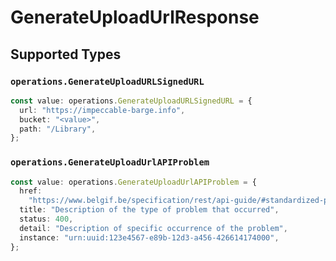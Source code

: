# GenerateUploadUrlResponse


## Supported Types

### `operations.GenerateUploadURLSignedURL`

```typescript
const value: operations.GenerateUploadURLSignedURL = {
  url: "https://impeccable-barge.info",
  bucket: "<value>",
  path: "/Library",
};
```

### `operations.GenerateUploadUrlAPIProblem`

```typescript
const value: operations.GenerateUploadUrlAPIProblem = {
  href:
    "https://www.belgif.be/specification/rest/api-guide/#standardized-problem-types",
  title: "Description of the type of problem that occurred",
  status: 400,
  detail: "Description of specific occurrence of the problem",
  instance: "urn:uuid:123e4567-e89b-12d3-a456-426614174000",
};
```

